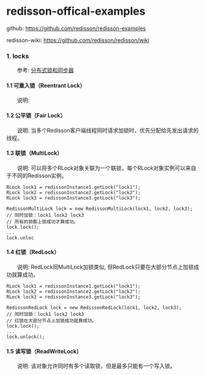 # redisson-offical-examples
github: https://github.com/redisson/redisson-examples

redisson-wiki: https://github.com/redisson/redisson/wiki

### 1. locks
　　参考: [分布式锁和同步器](https://github.com/redisson/redisson/wiki/8.-分布式锁和同步器)
#### 1.1 可重入锁（Reentrant Lock）
　　说明:
#### 1.2 公平锁（Fair Lock）
　　说明: 当多个Redisson客户端线程同时请求加锁时，优先分配给先发出请求的线程。
#### 1.3 联锁（MultiLock）
　　说明: 可以将多个RLock对象关联为一个联锁，每个RLock对象实例可以来自于不同的Redisson实例。
```
RLock lock1 = redissonInstance1.getLock("lock1");
RLock lock2 = redissonInstance2.getLock("lock2");
RLock lock3 = redissonInstance3.getLock("lock3");

RedissonMultiLock lock = new RedissonMultiLock(lock1, lock2, lock3);
// 同时加锁：lock1 lock2 lock3
// 所有的锁都上锁成功才算成功。
lock.lock();
...
lock.unloc
```
#### 1.4 红锁（RedLock）
　　说明: RedLock同MultiLock加锁类似, 但RedLock只要在大部分节点上加锁成功就算成功。
```
RLock lock1 = redissonInstance1.getLock("lock1");
RLock lock2 = redissonInstance2.getLock("lock2");
RLock lock3 = redissonInstance3.getLock("lock3");

RedissonRedLock lock = new RedissonRedLock(lock1, lock2, lock3);
// 同时加锁：lock1 lock2 lock3
// 红锁在大部分节点上加锁成功就算成功。
lock.lock();
...
lock.unlock();
```
#### 1.5 读写锁（ReadWriteLock）
　　说明: 该对象允许同时有多个读取锁，但是最多只能有一个写入锁。